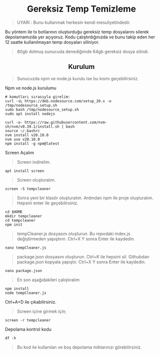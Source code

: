 <h1 align="center">Gereksiz Temp Temizleme</h1>


> UYARI : Bunu kullanmak herkesin kendi mesuliyetindedir.

Bu yöntem ile tx botlarının oluşturduğu gereksiz temp dosyalarını silerek depolamamızda yer açıyoruz. Kodu çalıştırdığınızda ve bunu takip eden her 12 saatte kullanılmayan temp dosyaları siliniyor.

> 80gb dolmuş sunucuda denediğimde 64gb gereksiz dosya silindi. 

<h2 align="center">Kurulum</h2>

> Sunucuzda npm ve node.js kurulu ise bu kısmı geçebilirsiniz.

Npm ve node.js kurulumu 

```console
# komutları sırasıyla girelim:
curl -sL https://deb.nodesource.com/setup_20.x -o /tmp/nodesource_setup.sh
sudo bash /tmp/nodesource_setup.sh
sudo apt install nodejs

curl -o- https://raw.githubusercontent.com/nvm-sh/nvm/v0.39.1/install.sh | bash
source ~/.bashrc
nvm install v20.10.0
nvm use v20.10.0
npm install -g npm@latest
```
Screen Açalım

> Screen indirelim.

```console
apt install screen
```

> Screen oluşturalım.

```console
screen -S tempcleaner
```

> Sonra yeni bir klasör oluşturalım. Ardından npm ile proje oluşturalım. Hepsini enter ile geçebilirsiniz.

```console
cd $HOME
mkdir tempcleaner
cd tempcleaner
npm init
```

> tempCleaner.js dosyasını oluşturun. Bu repodaki index.js değiştirmeden yapıştırın. Ctrl+X Y sonra Enter ile kaydedin. 

```console
nano tempCleaner.js
```

> package.json dosyasını oluşturun. Ctrl+K ile hepsini sil. Githubdan package.json kopyala yapıştır. Ctrl+X Y sonra Enter ile kaydedin.

```console
nano package.json
```

> En son aşağıdakileri çalıştıralım

```console
npm install
node tempCleaner.js
```

 Ctrl+A+D ile çıkabilirsiniz.
> Screen içine girmek için;

```console
screen -r tempcleaner
```

Depolama kontrol kodu

```console
df -h
```
> Bu kod ile kullanılan ve boş depolama miktarınızı görebilirsiniz.
